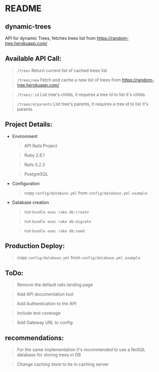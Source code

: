 # README


## dynamic-trees

API for dynamic Trees, fetches trees list from https://random-tree.herokuapp.com/


## Available API Call:

  > ```/trees``` Return current list of cached trees list

  > ```/trees/new``` Fetch and cache a new list of trees from https://random-tree.herokuapp.com/

  > ```/trees/:id``` List tree's childs, it requires a tree id to list it's childs

  > ```/trees/4/parents``` List tree's parents, it requires a tree id to list it's parents


## Project Details:

* Environment

  > API Rails Project

  > Ruby 2.6.1

  > Rails 5.2.2

  > PostgreSQL


* Configuration

  > copy `config/database.yml` from `config/database.yml.example`

* Database creation

  > run `bundle exec rake db:create`

  > run `bundle exec rake db:migrate`

  > run `bundle exec rake db:seed`


## Production Deploy:

  > copy `config/database.yml` from `config/database.yml.example`


## ToDo:

  > Remove the default rails landing page

  > Add API documentation tool

  > Add Authentication to the API

  > Include test coverage

  > Add Gateway URL to config


## recommendations:

  > For the same implementation it's recommended to use a NoSQL database for storing trees in DB

  > Change caching store to be in caching server

